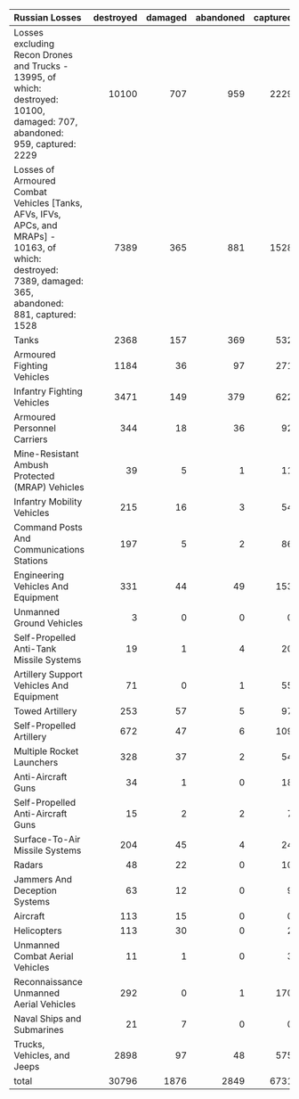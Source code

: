 | Russian Losses                                                                                                                                           |   destroyed |   damaged |   abandoned |   captured |   total |
|:---------------------------------------------------------------------------------------------------------------------------------------------------------|------------:|----------:|------------:|-----------:|--------:|
| Losses excluding Recon Drones and Trucks - 13995, of which: destroyed: 10100, damaged: 707, abandoned: 959, captured: 2229                               |       10100 |       707 |         959 |       2229 |   13995 |
| Losses of Armoured Combat Vehicles [Tanks, AFVs, IFVs, APCs, and MRAPs] - 10163, of which: destroyed: 7389, damaged: 365, abandoned: 881, captured: 1528 |        7389 |       365 |         881 |       1528 |   10163 |
| Tanks                                                                                                                                                    |        2368 |       157 |         369 |        532 |    3426 |
| Armoured Fighting Vehicles                                                                                                                               |        1184 |        36 |          97 |        271 |    1588 |
| Infantry Fighting Vehicles                                                                                                                               |        3471 |       149 |         379 |        622 |    4621 |
| Armoured Personnel Carriers                                                                                                                              |         344 |        18 |          36 |         92 |     490 |
| Mine-Resistant Ambush Protected  (MRAP) Vehicles                                                                                                         |          39 |         5 |           1 |         11 |      56 |
| Infantry Mobility Vehicles                                                                                                                               |         215 |        16 |           3 |         54 |     288 |
| Command Posts And Communications Stations                                                                                                                |         197 |         5 |           2 |         86 |     290 |
| Engineering Vehicles And Equipment                                                                                                                       |         331 |        44 |          49 |        153 |     577 |
| Unmanned Ground Vehicles                                                                                                                                 |           3 |         0 |           0 |          0 |       3 |
| Self-Propelled Anti-Tank Missile Systems                                                                                                                 |          19 |         1 |           4 |         20 |      44 |
| Artillery Support Vehicles And Equipment                                                                                                                 |          71 |         0 |           1 |         55 |     127 |
| Towed Artillery                                                                                                                                          |         253 |        57 |           5 |         97 |     412 |
| Self-Propelled Artillery                                                                                                                                 |         672 |        47 |           6 |        109 |     834 |
| Multiple Rocket Launchers                                                                                                                                |         328 |        37 |           2 |         54 |     421 |
| Anti-Aircraft Guns                                                                                                                                       |          34 |         1 |           0 |         18 |      53 |
| Self-Propelled Anti-Aircraft Guns                                                                                                                        |          15 |         2 |           2 |          7 |      26 |
| Surface-To-Air Missile Systems                                                                                                                           |         204 |        45 |           4 |         24 |     277 |
| Radars                                                                                                                                                   |          48 |        22 |           0 |         10 |      80 |
| Jammers And Deception Systems                                                                                                                            |          63 |        12 |           0 |          9 |      84 |
| Aircraft                                                                                                                                                 |         113 |        15 |           0 |          0 |     128 |
| Helicopters                                                                                                                                              |         113 |        30 |           0 |          2 |     145 |
| Unmanned Combat Aerial Vehicles                                                                                                                          |          11 |         1 |           0 |          3 |      15 |
| Reconnaissance Unmanned Aerial Vehicles                                                                                                                  |         292 |         0 |           1 |        170 |     463 |
| Naval Ships and Submarines                                                                                                                               |          21 |         7 |           0 |          0 |      28 |
| Trucks, Vehicles, and Jeeps                                                                                                                              |        2898 |        97 |          48 |        575 |    3618 |
| total                                                                                                                                                    |       30796 |      1876 |        2849 |       6731 |   42252 |